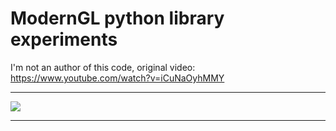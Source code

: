 # ModernGL python library experiments
I'm not an author of this code, original video: https://www.youtube.com/watch?v=iCuNaOyhMMY

***
![](pics/infinity.gif)
***

